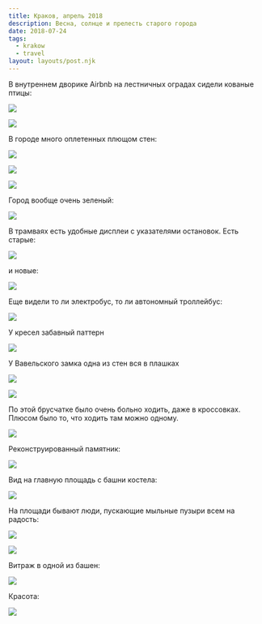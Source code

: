 ```yaml
---
title: Краков, апрель 2018
description: Весна, солнце и прелесть старого города
date: 2018-07-24
tags:
  - krakow
  - travel
layout: layouts/post.njk
---
```

В внутреннем дворике Airbnb на лестничных оградах сидели кованые птицы:

![](./images/IMG_0826.jpg)

![](./images/IMG_0657.jpg)

В городе много оплетенных плющом стен:

![](./images/IMG_0827.jpg)

![](./images/IMG_0685.jpg)

![](./images/IMG_0727.jpg)

Город вообще очень зеленый:

![](./images/IMG_0775.jpg)

В трамваях есть удобные дисплеи с указателями остановок. Есть старые:

![](./images/IMG_0830_1.jpg)

и новые:

![](./images/IMG_0896.jpg)

Еще видели то ли электробус, то ли автономный троллейбус:

![](./images/IMG_0833.jpg)

У кресел забавный паттерн

![](./images/IMG_0893_1.jpg)

У Вавельского замка одна из стен вся в плашках

![](./images/IMG_0667.jpg)

![](./images/IMG_0699.jpg)

По этой брусчатке было очень больно ходить, даже в кроссовках. Плюсом было то, что ходить там можно одному.

![](./images/IMG_0677.jpg)

Реконструированный памятник:

![](./images/IMG_0670.jpg)

Вид на главную площадь с башни костела:

![](./images/IMG_0772.jpg)

На площади бывают люди, пускающие мыльные пузыри всем на радость:

![](./images/IMG_0782.jpg)

![](./images/IMG_0780.jpg)

Витраж в одной из башен:

![](./images/IMG_0786.jpg)

Красота:

![](./images/IMG_0719.jpg)
